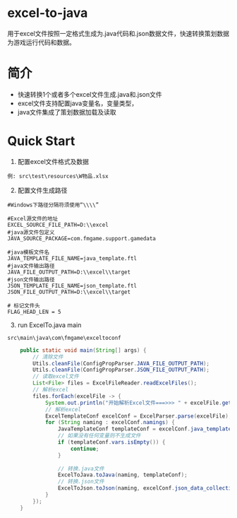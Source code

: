 # excel-to-java
用于excel文件按照一定格式生成为.java代码和.json数据文件，快速转换策划数据为游戏运行代码和数据。

# 简介
* 快速转换1个或者多个excel文件生成.java和.json文件
* excel文件支持配置java变量名，变量类型，
* java文件集成了策划数据加载及读取

# Quick Start
1. 配置excel文件格式及数据
```
例: src\test\resources\W物品.xlsx
```
2. 配置文件生成路径
``` properties
#Windows下路径分隔符须使用“\\\\”

#Excel源文件的地址
EXCEL_SOURCE_FILE_PATH=D:\\excel
#java源文件包定义
JAVA_SOURCE_PACKAGE=com.fmgame.support.gamedata

#java模板文件名
JAVA_TEMPLATE_FILE_NAME=java_template.ftl
#java文件输出路径
JAVA_FILE_OUTPUT_PATH=D:\\excel\\target
#json文件输出路径
JSON_TEMPLATE_FILE_NAME=json_template.ftl
JSON_FILE_OUTPUT_PATH=D:\\excel\\target

# 标记文件头
FLAG_HEAD_LEN = 5
```
3. run ExcelTo.java main
```file
src\main\java\com\fmgame\exceltoconf
```
```java
	public static void main(String[] args) {
		// 清除文件
		Utils.cleanFile(ConfigPropParser.JAVA_FILE_OUTPUT_PATH);
		Utils.cleanFile(ConfigPropParser.JSON_FILE_OUTPUT_PATH);
		// 读取excel文件
		List<File> files = ExcelFileReader.readExcelFiles();
		// 解析excel
		files.forEach(excelFile -> {
			System.out.println("开始解析Excel文件===>>> " + excelFile.getName());
			// 解析excel
			ExcelTemplateConf excelConf = ExcelParser.parse(excelFile);
			for (String naming : excelConf.namings) {
				JavaTemplateConf templateConf = excelConf.java_template_collections.get(naming);
				// 如果没有任何变量则不生成文件
				if (templateConf.vars.isEmpty()) {
					continue;
				}
				
				// 转换.java文件
				ExcelToJava.toJava(naming, templateConf);
				// 转换.json文件
				ExcelToJson.toJson(naming, excelConf.json_data_collections.get(naming));
			}
		});
	}
```
